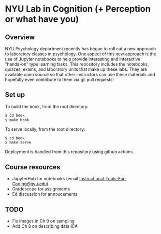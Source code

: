 # NYU Lab in Cognition (+ Perception or what have you)

## Overview

NYU Psychology department recently has begun to roll out a new approach to laboratory classes in
psychology.  One aspect of this new approach is the use of Jupyter notebooks to help provide
interesting and interactive "hands-on" type learning tasks.  This repository includes
the notebooks, quizzes, exams, and laboratory units that make up these labs.  They are available
open source so that other instructors can use these materials and hopefully even contribute to them
via git pull requests!

## Set up

To build the book, from the root directory:
```bash
$ cd book
$ make book
```

To serve locally, from the root directory:
```bash
$ cd book
$ make serve
```

Deployment is handled from this repository using github actions.

## Course resources
- JupyterHub for notebooks (email Instructional-Tools-For-Coding@nyu.edu)
- Gradescope for assignments
- Ed discussion for annoucements

## TODO
- Fix images in Ch 9 on sampling
- Add Ch 8 on describing data ICA
